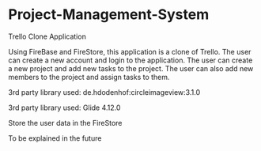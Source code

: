 # Project-Management-System
Trello Clone Application

Using FireBase and FireStore, this application is a clone of Trello.
The user can create a new account and login to the application.
The user can create a new project and add new tasks to the project.
The user can also add new members to the project and assign tasks to them.


3rd party library used: de.hdodenhof:circleimageview:3.1.0

3rd party library used: Glide 4.12.0



Store the user data in the FireStore

To be explained in the future
